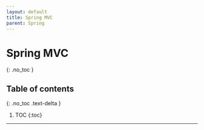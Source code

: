 ```yaml
---
layout: default
title: Spring MVC
parent: Spring
---
```


# Spring MVC
{: .no_toc }

## Table of contents
{: .no_toc .text-delta }

1. TOC
{:toc}

---
